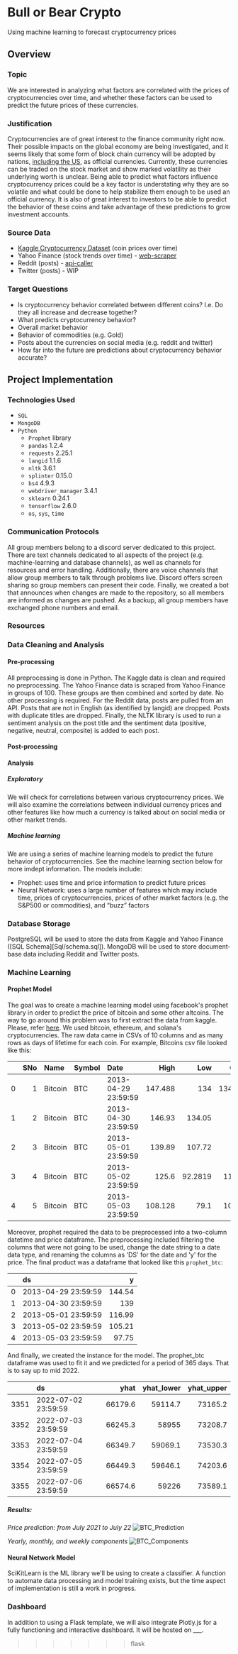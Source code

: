 # Bull or Bear Crypto

Using machine learning to forecast cryptocurrency prices

## Overview

### Topic

We are interested in analyzing what factors are correlated with the prices of cryptocurrencies over time, and whether these factors can be used to predict the future prices of these currencies.

### Justification

Cryptocurrencies are of great interest to the finance community right now.  Their possible impacts on the global economy are being investigated, and it seems likely that some form of block chain currency will be adopted by nations, [including the US]( https://www.popularmechanics.com/technology/a32869513/us-government-research-crypto-dollar/), as official currencies.  Currently, these currencies can be traded on the stock market and show marked volatility as their underlying worth is unclear.  Being able to predict what factors influence cryptocurrency prices could be a key factor is understating why they are so volatile and what could be done to help stabilize them enough to be used an official currency.  It is also of great interest to investors to be able to predict the behavior of these coins and take advantage of these predictions to grow investment accounts.

### Source Data

-	[Kaggle Cryptocurrency Dataset]( https://www.kaggle.com/sudalairajkumar/cryptocurrencypricehistory) (coin prices over time)
-	Yahoo Finance (stock trends over time) - [web-scraper](web_scraping/load/Yahoo_finance_scraper.py)
-	Reddit (posts) - [api-caller](web_scraping/load/Reddit_API_Caller.py)
-	Twitter (posts) - WIP

### Target Questions

-	Is cryptocurrency behavior correlated between different coins?  I.e. Do they all increase and decrease together?
-	What predicts cryptocurrency behavior?
  -	Overall market behavior
  -	Behavior of commodities (e.g. Gold)
  -	Posts about the currencies on social media (e.g. reddit and twitter)
-	How far into the future are predictions about cryptocurrency behavior accurate?


## Project Implementation
### Technologies Used

- `SQL`
- `MongoDB`
- `Python`
  - `Prophet` library
  - `pandas` 1.2.4
  - `requests` 2.25.1
  - `langid` 1.1.6
  - `nltk` 3.6.1
  - `splinter` 0.15.0
  - `bs4` 4.9.3
  - `webdriver_manager` 3.4.1
  - `sklearn` 0.24.1
  - `tensorflow` 2.6.0
  - `os`, `sys`, `time`

### Communication Protocols
All group members belong to a discord server dedicated to this project.  There are text channels dedicated to all aspects of the project (e.g. machine-learning and database channels), as well as channels for resources and error handling.  Additionally, there are voice channels that allow group members to talk through problems live.  Discord offers screen sharing so group members can present their code.  Finally, we created a bot that announces when changes are made to the repository, so all members are informed as changes are pushed.  As a backup, all group members have exchanged phone numbers and email.

### Resources

### Data Cleaning and Analysis

#### Pre-processing
All preprocessing is done in Python.  The Kaggle data is clean and required no preprocessing.  The Yahoo Finance data is scraped from Yahoo Finance in groups of 100.  These groups are then combined and sorted by date.  No other processing is required.  For the Reddit data, posts are pulled from an API.  Posts that are not in English (as identified by langid) are dropped.  Posts with duplicate titles are dropped.  Finally, the NLTK library is used to run a sentiment analysis on the post title and the sentiment data (positive, negative, neutral, composite) is added to each post.

#### Post-processing

#### Analysis

##### Exploratory

We will check for correlations between various cryptocurrency prices.  We will also examine the correlations between individual currency prices and other features like how much a currency is talked about on social media or other market trends.
##### Machine learning

We are using a series of machine learning models to predict the future behavior of cryptocurrencies.  See the machine learning section below for more imdept information.  The models include:
-	Prophet: uses time and price information to predict future prices
-	Neural Network: uses a large number of features which may include time, prices of cryptocurrencies, prices of other market factors (e.g. the S&P500 or commodities), and “buzz” factors


### Database Storage

PostgreSQL will be used to store the data from Kaggle and Yahoo Finance ([SQL Schema][Sql/schema.sql]).  MongoDB will be used to store document-base data including Reddit and Twitter posts.

### Machine Learning

#### Prophet Model

The goal was to create a machine learning model using facebook's prophet library in order to predict the price of bitcoin and some other altcoins. The way to go around this problem was to first extract the data from kaggle. Please, refer [here](https://www.kaggle.com/sudalairajkumar/cryptocurrencypricehistory?select=coin_Ethereum.csv). We used bitcoin, ethereum, and solana's cryptocurrencies. The raw data came in CSVs of 10 columns and as many rows as days of lifetime for each coin. For example, Bitcoins csv file looked like this: 

 |    |   SNo | Name    | Symbol   | Date                |    High |      Low |    Open |   Close |   Volume |   Marketcap |
|---:|------:|:--------|:---------|:--------------------|--------:|---------:|--------:|--------:|---------:|------------:|
|  0 |     1 | Bitcoin | BTC      | 2013-04-29 23:59:59 | 147.488 | 134      | 134.444 |  144.54 |        0 | 1.60377e+09 |
|  1 |     2 | Bitcoin | BTC      | 2013-04-30 23:59:59 | 146.93  | 134.05   | 144     |  139    |        0 | 1.54281e+09 |
|  2 |     3 | Bitcoin | BTC      | 2013-05-01 23:59:59 | 139.89  | 107.72   | 139     |  116.99 |        0 | 1.29895e+09 |
|  3 |     4 | Bitcoin | BTC      | 2013-05-02 23:59:59 | 125.6   |  92.2819 | 116.38  |  105.21 |        0 | 1.16852e+09 |
|  4 |     5 | Bitcoin | BTC      | 2013-05-03 23:59:59 | 108.128 |  79.1    | 106.25  |   97.75 |        0 | 1.086e+09   |

Moreover, prophet required the data to be preprocessed into a two-column datetime and price dataframe. The preprocessing included filtering the columns that were not going to be used, change the date string to a date data type, and renaming the columns as 'DS' for the date and 'y' for the price. The final product was a dataframe that looked like this `prophet_btc`:

 |    | ds                  |      y |
|---:|:--------------------|-------:|
|  0 | 2013-04-29 23:59:59 | 144.54 |
|  1 | 2013-04-30 23:59:59 | 139    |
|  2 | 2013-05-01 23:59:59 | 116.99 |
|  3 | 2013-05-02 23:59:59 | 105.21 |
|  4 | 2013-05-03 23:59:59 |  97.75 |

And finally, we created the instance for the model. The prophet_btc dataframe was used to fit it and we predicted for a period of 365 days. That is to say up to mid 2022. 

 |      | ds                  |    yhat |   yhat_lower |   yhat_upper |
|-----:|:--------------------|--------:|-------------:|-------------:|
| 3351 | 2022-07-02 23:59:59 | 66179.6 |      59114.7 |      73165.2 |
| 3352 | 2022-07-03 23:59:59 | 66245.3 |      58955   |      73208.7 |
| 3353 | 2022-07-04 23:59:59 | 66349.7 |      59069.1 |      73530.3 |
| 3354 | 2022-07-05 23:59:59 | 66449.3 |      59646.1 |      74203.6 |
| 3355 | 2022-07-06 23:59:59 | 66574.6 |      59226   |      73589.1 |

##### Results: 
*Price prediction: from July 2021 to July 22*
![BTC_Prediction](https://github.com/CaptCarmine/Bull_or_Bear_Crypto/blob/ML_Model/Machine_Learning/Resources/BTC_Predictions.png)  

*Yearly, monthly, and weekly components*
![BTC_Components](https://github.com/CaptCarmine/Bull_or_Bear_Crypto/blob/ML_Model/Machine_Learning/Resources/BTC_Components.png)

#### Neural Network Model
SciKitLearn is the ML library we'll be using to create a classifier.  A function to automate data processing and model training exists, but the time aspect of implementation is still a work in progress.

### Dashboard

In addition to using a Flask template, we will also integrate Plotly.js for a fully functioning and interactive dashboard. It will be hosted on ___.
>>>>>>> flask
